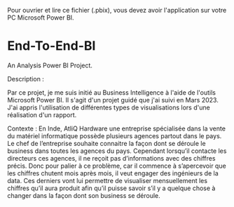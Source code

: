Pour ouvrier et lire ce fichier (.pbix), vous devez avoir l'application sur votre PC Microsoft Power BI.

# End-To-End-BI
An Analysis Power BI Project. 

Description :

Par ce projet, je me suis initié au Business Intelligence à l'aide de l'outils Microsoft Power BI. Il s'agit d'un projet guidé que j'ai suivi en Mars 2023. 
J'ai appris l'utilisation de différentes types de visualisations lors d'une réalisation d'un rapport.


Contexte :
En Inde, AtliQ Hardware une entreprise spécialisée dans la vente du matériel informatique possède plusieurs agences partout dans le pays. Le chef de l’entreprise souhaite connaitre la façon dont se déroule le business dans toutes les agences du pays. 
Cependant lorsqu’il contacte les directeurs ces agences, il ne reçoit pas d’informations avec des chiffres précis. 
Donc pour palier à ce problème, car il commence à s’apercevoir que les chiffres chutent mois après mois, il veut engager des ingénieurs de la data. 
Ces derniers vont lui permettre de visualiser mensuellement les chiffres qu’il aura produit afin qu’il puisse savoir s’il y a quelque chose à changer dans la façon dont son business se déroule.

